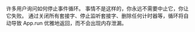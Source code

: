 许多用户询问如何停止事件循环。 事情不是这样的，你永远不需要中止它，你让它失败。 通过关闭所有套接字、停止监听套接字、删除任何计时器等，循环将自动导致 App.run 优雅地返回，而不会出现内存泄漏。